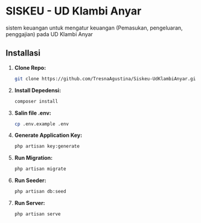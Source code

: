 # SISKEU - UD Klambi Anyar
sistem keuangan untuk mengatur keuangan (Pemasukan, pengeluaran, penggajian) pada UD Klambi Anyar

## Installasi
1. **Clone Repo:**
    ```bash
    git clone https://github.com/TresnaAgustina/Siskeu-UdKlambiAnyar.git

2. **Install Depedensi:**
   ```bash
   composer install

3. **Salin file .env:**
   ```bash
   cp .env.example .env

4. **Generate Application Key:**
   ```bash
   php artisan key:generate

5. **Run Migration:**
   ```bash
   php artisan migrate

6. **Run Seeder:**
   ```bash
   php artisan db:seed

7. **Run Server:**
   ```bash
   php artisan serve
